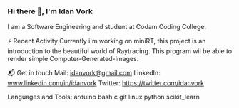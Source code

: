### Hi there 👋, I'm Idan Vork
I am a Software Engineering and student at Codam Coding College.


⚡ Recent Activity
Currently i'm working on miniRT, this project is an introduction to the beautiful world of Raytracing.
This program wil  be able to render simple Computer-Generated-Images.

📬 Get in touch
Mail: idanvork@gmail.com
LinkedIn: www.linkedin.com/in/idanvork
Twitter: https://twitter.com/idanvork

Languages and Tools:
arduino bash c git linux python scikit_learn
